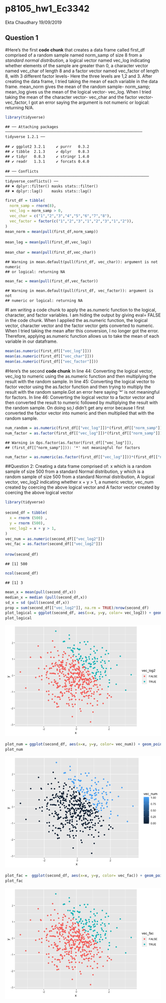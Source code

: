 p8105\_hw1\_Ec3342
================
Ekta Chaudhary
19/09/2019

## Question 1

\#Here’s the first **code chunk** that creates a data frame called
first\_df comprised of a random sample named norm\_samp of size 8 from a
*standard normal distribution*, a logical vector named vec\_log
indicating whether elements of the sample are greater than 0, a
character vector named vec\_char of length 8 and a factor vector named
vec\_factor of length 8, with 3 different factor levels- Here the three
levels are 1,2 and 3. After creating the data frame, I tried taking the
mean of each variable in the data frame. mean\_norm gives the mean of
the random sample- norm\_samp; mean\_log gives us the mean of the
logical vector- vec\_log. When I tried taking the mean of the character
vector- vec\_char and the factor vector- vec\_factor, I got an error
saying the argument is not numeric or logical: returning
    N/A.

``` r
library(tidyverse)
```

    ## ── Attaching packages ────────────────────────────────────────────────────────────── tidyverse 1.2.1 ──

    ## ✔ ggplot2 3.2.1     ✔ purrr   0.3.2
    ## ✔ tibble  2.1.3     ✔ dplyr   0.8.3
    ## ✔ tidyr   0.8.3     ✔ stringr 1.4.0
    ## ✔ readr   1.3.1     ✔ forcats 0.4.0

    ## ── Conflicts ───────────────────────────────────────────────────────────────── tidyverse_conflicts() ──
    ## ✖ dplyr::filter() masks stats::filter()
    ## ✖ dplyr::lag()    masks stats::lag()

``` r
first_df = tibble(
  norm_samp = rnorm(8),
  vec_log = norm_samp > 0,
  vec_char = c("1","2","3","4","5","6","7","8"),
  vec_factor = factor(c("1","2","3","1","2","3","1","2")),
)
mean_norm = mean(pull(first_df,norm_samp)) 

mean_log = mean(pull(first_df,vec_log))

mean_char = mean(pull(first_df,vec_char))
```

    ## Warning in mean.default(pull(first_df, vec_char)): argument is not numeric
    ## or logical: returning NA

``` r
mean_fac = mean(pull(first_df,vec_factor))
```

    ## Warning in mean.default(pull(first_df, vec_factor)): argument is not
    ## numeric or logical: returning NA

\#I am writing a code chunk to apply the as.numeric function to the
logical, character, and factor variables. I am hiding the output by
giving eval= FALSE in the code chunk. When I applied the as.numeric
function, the logical vector, character vector and the factor vector
gets converted to numeric. When I tried taking the mean after this
conversion, I no longer got the error. Therefore, applying as.numeric
function allows us to take the mean of each variable in our dataframe.

``` r
mean(as.numeric(first_df[["vec_log"]]))
mean(as.numeric(first_df[["vec_char"]]))
mean(as.numeric(first_df[["vec_factor"]]))
```

\#Here’s the second **code chunk** In line 44: Converting the logical
vector, vec\_log to numeric using the as.numeric function and then
multiplying the result with the random sample. In line 45: Converting
the logical vector to factor vector using the as.factor function and
then trying to multiply the result with the random sample.Got an error
here saying ’\*’ is not meaningful for factors. In line 46: Converting
the logical vector to a factor vector and then converted the result to
numeric followed by multiplying the result with the random sample. On
doing so,I didn’t get any error because I first converted the factor
vector into numeric and then multiplied that with the random sample.

``` r
num_random = as.numeric(first_df[["vec_log"]])*(first_df[["norm_samp"]])
num_factor = as.factor(first_df[["vec_log"]])*(first_df[["norm_samp"]])
```

    ## Warning in Ops.factor(as.factor(first_df[["vec_log"]]),
    ## (first_df[["norm_samp"]])): '*' not meaningful for factors

``` r
num_factor = as.numeric(as.factor(first_df[["vec_log"]]))*(first_df[["norm_samp"]])
```

\#\#Question 2: Creating a data frame comprised of: x which is a random
sample of size 500 from a standard Normal distribution, y which is a
random sample of size 500 from a standard Normal distribution, A logical
vector, vec\_log2 indicating whether x + y \> 1, a numeric vector,
vec\_num created by coercing the above logical vector and A factor
vector created by coercing the above logical vector

``` r
library(tidyverse)

second_df = tibble(
  x = rnorm (500) ,
  y = rnorm (500),
  vec_log2 = x + y > 1,
)
vec_num = as.numeric(second_df[["vec_log2"]])
vec_fac = as.factor(second_df[["vec_log2"]])

nrow(second_df)
```

    ## [1] 500

``` r
ncol(second_df)
```

    ## [1] 3

``` r
mean_x = mean(pull(second_df,x))
median_x = median (pull(second_df,x))
sd_x = sd (pull(second_df,x))
prop = sum(second_df[["vec_log2"]], na.rm = TRUE)/nrow(second_df)
plot_logical = ggplot(second_df, aes(x=x, y=y, color= vec_log2)) + geom_point()
plot_logical
```

![](p8105_hw1_Ec3342_files/figure-gfm/question%202-1.png)<!-- -->

``` r
plot_num = ggplot(second_df, aes(x=x, y=y, color= vec_num)) + geom_point()
plot_num
```

![](p8105_hw1_Ec3342_files/figure-gfm/question%202-2.png)<!-- -->

``` r
plot_fac =  ggplot(second_df, aes(x=x, y=y, color= vec_fac)) + geom_point()
plot_fac
```

![](p8105_hw1_Ec3342_files/figure-gfm/question%202-3.png)<!-- -->
